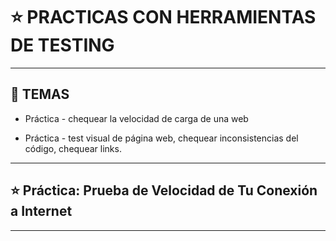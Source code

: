 # :star: PRACTICAS CON HERRAMIENTAS DE TESTING

---

## :book: TEMAS

- Práctica - chequear la velocidad de carga de una web

- Práctica - test visual de página web, chequear inconsistencias del código, chequear links.

---

## :star: Práctica: Prueba de Velocidad de Tu Conexión a Internet

---

